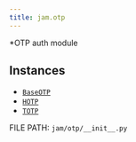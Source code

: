 ```yaml
---
title: jam.otp
---
```


*OTP auth module

## Instances

* [`BaseOTP`](otp/base_otp.md)
* [`HOTP`](otp/hotp.md)
* [`TOTP`](otp/totp.md)

FILE PATH: `jam/otp/__init__.py`